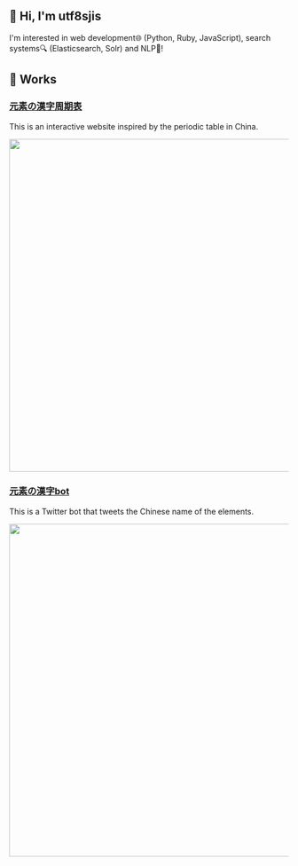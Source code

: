 ## 👋 Hi, I'm utf8sjis

I'm interested in web development🌐 (Python, Ruby, JavaScript), search systems🔍 (Elasticsearch, Solr) and NLP🤗!

## 🎨 Works

### [元素の漢字周期表](https://gensokanji.pages.dev/periodic-table)

This is an interactive website inspired by the periodic table in China.

<img width="600" src="https://github.com/utf8sjis/gensokanji/blob/main/static/img/periodic_table.png">

### [元素の漢字bot](https://twitter.com/gensokanji_bot)

This is a Twitter bot that tweets the Chinese name of the elements.

<img width="600" src="https://github.com/utf8sjis/gensokanji/blob/main/assets/img/gensokanji_bot.png">
